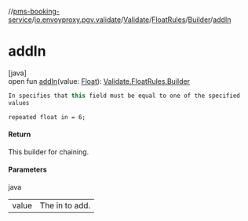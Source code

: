 //[pms-booking-service](../../../../../index.md)/[io.envoyproxy.pgv.validate](../../../index.md)/[Validate](../../index.md)/[FloatRules](../index.md)/[Builder](index.md)/[addIn](add-in.md)

# addIn

[java]\
open fun [addIn](add-in.md)(value: [Float](https://kotlinlang.org/api/core/kotlin-stdlib/kotlin/-float/index.html)): [Validate.FloatRules.Builder](index.md)

```kotlin
In specifies that this field must be equal to one of the specified
values

```
`repeated float in = 6;`

#### Return

This builder for chaining.

#### Parameters

java

| | |
|---|---|
| value | The in to add. |